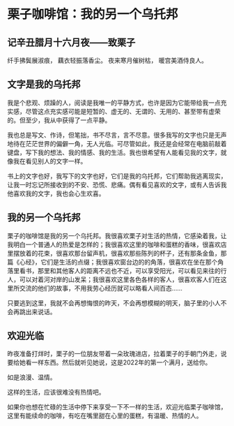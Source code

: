 # 栗子咖啡馆：我的另一个乌托邦

## 记辛丑腊月十六月夜——致栗子

纤手拂鬓展淑痕，
藕衣轻振落香尘。
夜来寒月催树枯，
暖宫美酒侍良人。

## 文字是我的乌托邦

我是个悲观、烦躁的人，阅读是我唯一的平静方式，也许是因为它能带给我一点充实感，尽管这点充实感可能是短暂的、虚无的、无谓的、无用的、甚至带有虚荣的。但至少，我从中获得了一点平静。

我也总是写文、作诗，但笔拙，书不尽言，言不尽意。很多我写的文字也只是无声地待在茫茫世界的偏僻一角，无人光临。可尽管如此，我还是会经常在电脑前敲着键盘，写下我的想法、我的情感、我的生活。我也很希望有人能看见我的文字，就像我在看见别人的文字一样。

书上的文字也好，我写下的文字也好，它们是我的乌托邦，它们帮助我逃离现实，让我一时忘记所接收到的不安、恐慌、悲痛。偶有看见喜欢的文字，或有人告诉我他喜欢我的文字，我也会心生欢喜。

## 我的另一个乌托邦

栗子的咖啡馆是我的另一个乌托邦。我很喜欢栗子对生活的热情，它感染着我，让我明白一个普通人的热爱是怎样的；我很喜欢这里的咖啡和蛋糕的香味，很喜欢店里摆放着的花束，很喜欢那台留声机，很喜欢那些陈列的杯子，还有那条金鱼，那篇《心经》，它们是生活的点缀；我很喜欢窗台边的的角落，很喜欢在坐在那个角落里看书，那里和其他客人的距离不远也不近，可以享受阳光，可以看见来往的行人，可以对着河对岸的山发呆；我很喜欢这里各色各样的客人，很喜欢客人们在这里所交流的他们的故事，不用我劳心经历就可以略看人间百态……

只要逃到这里，我就不会再想悔恨的昨天，不会再想模糊的明天，脑子里的小人不会再跳出来说话。

## 欢迎光临

昨夜准备打烊时，栗子的一位朋友带着一朵玫瑰进店，拉着栗子的手朝门外走，说要给她看一样东西。然后就听见她说，这是2022年的第一个满月，送给你。

如是浪漫、温情。

这样的生活，应该很难没有热情吧。

如果你也想在忙碌的生活中停下来享受一下不一样的生活，欢迎光临栗子咖啡馆，这里有能续命的咖啡，有吃在嘴里甜在心里的蛋糕，有温暖、热情的人。